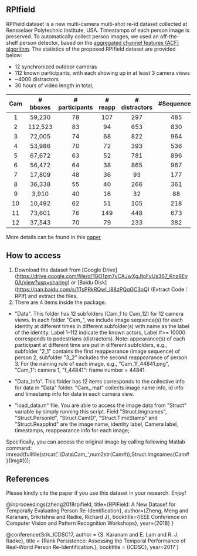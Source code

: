 ## RPIfield
RPIfield dataset is a new multi-camera multi-shot re-id dataset collected at Rensselaer Polytechnic Institute, USA. Timestamps of each person image is preserved. To automatically collect person images, we used an off-the-shelf person detector, based on the [aggregated channel features (ACF) algorithm](https://ieeexplore.ieee.org/document/6714453/). The statistics of the proposed RPIfield dataset are provided below: 
- 12 synchronized outdoor cameras
- 112 known participants, with each showing up in at least 3 camera views
- ~4000 distractors
- 30 hours of video length in total, 

| Cam | # bboxes  | # participants | # reapp | # distractors | #Sequences |
|:---:|:------:|:-----:|:-------:|:-----:|:-----:|
|1 | 59,230 | 78 | 107 | 297 | 485 |
2 | 112,523 | 83 | 94 | 653 | 830|
3 | 72,005 | 74 | 68 | 822 | 964 |
4 | 53,986 | 70 | 72 | 393 | 536 |
5 | 67,672 | 63 | 52 | 781 | 896 |
6 | 56,472 | 64 | 38 | 865 | 967 |
7 | 17,809 | 48 | 36 | 93 | 177 |
8 | 36,338 | 55 | 40 | 266 | 361 |
9 | 3,910 | 40 | 16 | 32 | 88 |
10 | 10,492 | 62 | 51 | 105 | 218 |
11 | 73,601 | 76 | 149 | 448| 673 |
12 | 37,543 | 70 | 79 | 233 | 382 |

More details can be found in this [paper](http://openaccess.thecvf.com/content_cvpr_2018_workshops/papers/w36/Zheng_RPIfield_A_New_CVPR_2018_paper.pdf)

## How to access
1. Download the dataset from [Google Drive] (https://drive.google.com/file/d/1GO1zm7vCAJwXgJtoFyUs367_Knz8Ev0A/view?usp=sharing) or [Baidu Disk] (https://pan.baidu.com/s/1TsPRkRQwI_i88zPQqGC3oQ) (Extract Code：RPIf) and extract the files.
2. There are 4 items inside the package.
- "Data". This folder has 12 subfolders (Cam_1 to Cam_12) for 12 camera views. 
In each folder "Cam_", we include image sequence(s) for each identity at different times in different subfolder(s) with name as the label of the identity.
Label 1-112 indicate the known actors, Label #>= 10000 corresponds to pedestrians (distractors).
Note: appearance(s) of each participant at different time are put in different subfolders, e.g., subfolder "2_1" contains the first reappearance (image sequence) of person 2, subfolder "3_2" includes the second reappearance of person 3.
For the naming rule of each image, e.g., "Cam_1f_44841.png", "Cam_1": camera 1, "f_44841": frame number = 44841.

- "Data_Info". This folder has 12 items corresponds to the collective info for data in "Data" folder. 
"Cam_.mat" collects image name info, id info and timestamp info for data in each camera view.

- "load_data.m" file. You are able to access the image data from "Struct" variable by simply running this script.
Field "Struct.Imgnames", "Struct.PersonId", "Struct.CamID", "Struct.TimeStamp" and "Struct.ReappInd" are the image name, identity label, Camera label, timestamps, reappearance info for each image;

Specifically, you can access the original image by calling following Matlab command:
imread(fullfile(strcat('.\Data\Cam_',num2str(Cam#)),Struct.Imgnames{Cam#}{Img#}));

## References
Please kindly cite the paper if you use this dataset in your research. Enjoy!

@inproceedings{zheng2018rpifield,
  title={RPIField: A New Datasef for Temporally Evaluating Person Re-Identification},
  author={Zheng, Meng and Karanam, Srikrishna and Radke, Richard J},
  booktitle={IEEE Conference on Computer Vision and Pattern Recognition Workshops},
  year={2018}
}

@conference{Srik_ICDSC17,
	author = {S. Karanam and E. Lam and R. J. Radke},
	title = {Rank Persistence: Assessing the Temporal Performance of Real-World Person Re-Identification.},
	booktitle = {ICDSC},
    year=2017
}
